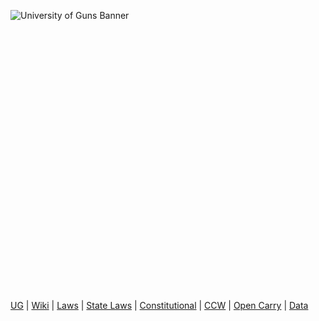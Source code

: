 ![University of Guns Banner](https://github.com/user-attachments/assets/181d586c-b440-4b9c-bb8a-d5701d094b70)


<br><br><br><br><br><br><br><br><br><br><br><br><br><br><br><br>
---

[UG](https://github.com/universityofguns/) | [Wiki](https://github.com/universityofguns/laws/wiki) | [Laws](https://github.com/universityofguns/laws) | [State Laws](https://github.com/universityofguns/laws/wiki/USA-Firearm-Laws) | [Constitutional](https://github.com/universityofguns/laws/wiki/Constitutional-Carry-Laws) | [CCW](https://github.com/universityofguns/laws/wiki/Concealed-Carry-Laws) | [Open Carry](https://github.com/universityofguns/laws/wiki/Open-Carry-Laws) | [Data](https://gist.github.com/dataongunlaws)
